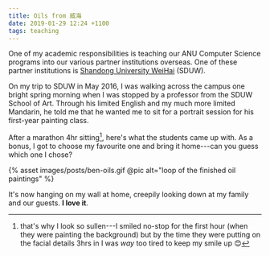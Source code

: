 ```yaml
---
title: Oils from 威海
date: 2019-01-29 12:24 +1100
tags: teaching
---
```


One of my academic responsibilities is teaching our ANU Computer Science
programs into our various partner institutions overseas. One of these partner
institutions is [Shandong University
WeiHai](https://en.wh.sdu.edu.cn/enDefault.html) (SDUW).

On my trip to SDUW in May 2016, I was walking across the campus one bright
spring morning when I was stopped by a professor from the SDUW School of Art.
Through his limited English and my much more limited Mandarin, he told me that
he wanted me to sit for a portrait session for his first-year painting class.

After a marathon 4hr sitting[^tired], here's what the students came up with. As
a bonus, I got to choose my favourite one and bring it home---can you guess
which one I chose?

{% asset images/posts/ben-oils.gif @pic alt="loop of the finished oil paintings" %}

It's now hanging on my wall at home, creepily looking down at my family and our
guests. **I love it**.

[^tired]:
    that's why I look so sullen---I smiled no-stop for the first hour (when they
    were painting the background) but by the time they were putting on the
    facial details 3hrs in I was _way_ too tired to keep my smile up 😊
